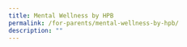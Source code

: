 ```yaml
---
title: Mental Wellness by HPB
permalink: /for-parents/mental-wellness-by-hpb/
description: ""
---
```

